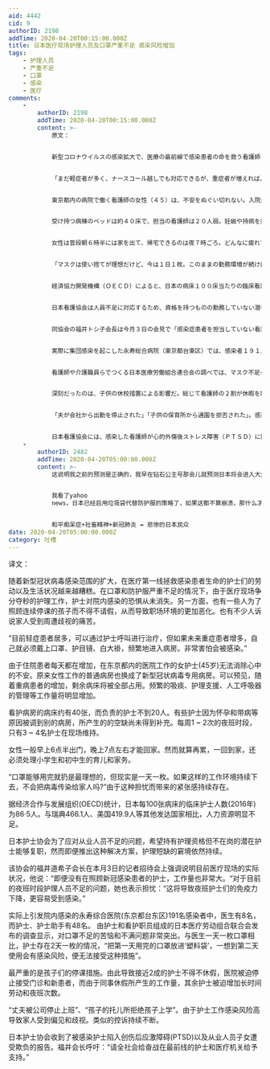 ```yaml
---
aid: 4442
cid: 9
authorID: 2198
addTime: 2020-04-20T00:15:00.000Z
title: 日本医疗现场护理人员及口罩严重不足 感染风险增加
tags:
    - 护理人员
    - 严重不足
    - 口罩
    - 感染
    - 医疗
comments:
    -
        authorID: 2198
        addTime: 2020-04-20T00:15:00.000Z
        content: >-
            原文：


            新型コロナウイルスの感染拡大で、医療の最前線で感染患者の命を救う看護師らの労働・生活状況が厳しさを増している。マスクや防護服などの深刻な不足に見舞われる中、一刻を争う医療現場の対応に追われ、院内感染の恐怖が常につきまとう。一方で、休校措置が続く子供のために仕事を休まざるを得なくなる人もおり、職場環境の悪化を招いている。周囲から家族が差別的扱いを受けているとの悲痛な訴えも出ている。


            「まだ軽症者が多く、ナースコール越しでも対応できるが、重症者が増えれば、マスク、ゴーグル、ガウンを身に着けて頻繁に病室へ入らなければいけない。自分も感染してしまうという恐怖心は強い」


            東京都内の病院で働く看護師の女性（４５）は、不安をぬぐい切れない。入院患者は日々増え続け、女性が働く一般病棟も新型ウイルス専用病棟に切り替わった。今後は重症者でベッドが埋まることも予想される。頻繁なたんの吸引作業や介護支援、人工呼吸器の管理などの負担が格段に増す。


            受け持つ病棟のベッドは約４０床で、担当の看護師は２０人弱。妊娠や持病を抱えるなどの理由で、別の病棟へ異動となった同僚らの補充はないままだ。週１～２回の夜間勤務は看護師３～４人で維持している。


            女性は普段朝６時半には家を出て、帰宅できるのは夜７時ごろ。どんなに疲れていても家に帰れば、小学生と中学生の子供の育児や家事も待っている。


            「マスクは使い捨てが理想だけど、今は１日１枚。このままの勤務環境が続けば、家庭にウイルスを持ち込み、家族にうつしてしまうのではないか」。緊張感は常に消えない。


            経済協力開発機構（ＯＥＣＤ）によると、日本の病床１００床当たりの臨床看護職員数（２０１６年）は８６・５人。スウェーデン４６６・１人、アメリカ４１９・９人など他の先進国と比べ、人員の圧倒的な少なさが際立つ。


            日本看護協会は人員不足に対応するため、資格を持つものの勤務していない潜在看護師の復職支援を進めるが、窮状は続く。


            同協会の福井トシ子会長は今月３日の会見で「感染症患者を担当していない看護職にも多大な業務負荷がかかっている」と医療現場の実態を強調。数十人の入院患者を看護師数人で見るといった夜勤体制の現状についても「看護職の免疫力低下を招き、感染しやすい状況を作ることになる」と危機感をあらわにした。


            実際に集団感染を起こした永寿総合病院（東京都台東区）では、感染者１９１人のうち医師が８人だったのに対し、看護師・看護助手は４８人に上った。


            看護師や介護職員らでつくる日本医療労働組合連合会の調べでは、マスク不足への苦悩や不満が目立った。医師が１日１枚なのに対し、看護師は２日に１枚というところもあり、「使用済みのマスクを『ビニール袋』にしまい、２日使用することの感染リスクを考えると納得がいかない」との意見が寄せられた。


            深刻だったのは、子供の休校措置による影響だ。総じて看護師の２割が休暇を取らざるを得ず、外来休診・新規患者の受け入れ停止に追い込まれたり、休んだ看護師の分、他の看護師が長時間労働や夜勤回数の増加を強いられたりしているケースも出ているという。


            「夫が会社から出勤を停止された」「子供の保育所から通園を拒否された」。感染リスクと隣り合わせの職場のため、家族が偏見や差別的扱いを受けているとの訴えも相次いだ。


            日本看護協会には、感染した看護師が心的外傷後ストレス障害（ＰＴＳＤ）に陥った事例や、子供がいじめを受けたとの報告も寄せられている。「最前線で闘う看護職や医療機関へ、エールを送ってほしい」。福井会長はそう呼びかけた。
    -
        authorID: 2482
        addTime: 2020-04-20T05:00:00.000Z
        content: >-
            这说明我之前的预测是正确的，我早在钻石公主号那会儿就预测日本将会进入大爆发时期，而且比任何国家都恐怖，甚至超越美国和中国。日本的医疗已经彻底崩坏了，但每日的检测数依然很少。依然贯彻不检测就没有确诊的理论在对应这次疫情，可以想象最后全世界都已经收场了，而日本依然在上演的场景。


            我看了yahoo
            news，日本已经启用垃圾袋代替防护服的策略了，如果这都不算崩溃，那什么才是崩溃。可惜隔壁还在尬吹日本防疫没崩，还在尬吹安倍防疫模式好，真是自欺欺人的模范。


            和平痴呆症+社畜精神+新冠肺炎 = 悲惨的日本民众
date: 2020-04-20T05:00:00.000Z
category: 吐槽
---
```


译文：

随着新型冠状病毒感染范围的扩大，在医疗第一线拯救感染患者生命的护士们的劳动以及生活状况越来越糟糕。在口罩和防护服严重不足的情况下，由于医疗现场争分夺秒的护理工作，护士对院内感染的恐惧从未消失。另一方面，也有一些人为了照顾连续停课的孩子而不得不请假，从而导致职场环境的更加恶化。也有不少人诉说家人受到周遭歧视的痛苦。

“目前轻症患者居多，可以通过护士呼叫进行治疗，但如果未来重症患者增多，自己就必须戴上口罩、护目镜、白大褂，频繁地进入病房。非常害怕会被感染。”

由于住院患者每天都在增加，在东京都内的医院工作的女护士(45岁)无法消除心中的不安。原来女性工作的普通病房也换成了新型冠状病毒专用病房。可以预见，随着重病患者的增加，剩余病床将被全部占用。频繁的吸痰、护理支援、人工呼吸器的管理等工作量将明显增加。

看护病房的病床约有40张，而负责的护士不到20人。有些护士因为怀孕和带病等原因被调到别的病房，所产生的的空缺尚未得到补充。每周1 ~ 2次的夜班时段，只有3 ~ 4名护士在现场维持。

女性一般早上6点半出门，晚上7点左右才能回家。然而就算再累，一回到家，还必须处理小学生和初中生的育儿和家务。

“口罩能够用完就扔是最理想的，但现实是一天一枚。如果这样的工作环境持续下去，不会把病毒传染给家人吗?”由于这种担忧而带来的紧张感持续存在。

据经济合作与发展组织(OECD)统计，日本每100张病床的临床护士人数(2016年)为86·5人。与瑞典466.1人、美国419.9人等其他发达国家相比，人力资源明显不足。

日本护士协会为了应对从业人员不足的问题，希望持有护理资格但不在岗的潜在护士能够复职，然而即便推出这种解决方案，护理短缺的窘境依然持续。

该协会的福井道希子会长在本月3日的记者招待会上强调说明目前医疗现场的实际状况，他说：“即便没有在照顾新冠感染患者的护士，工作量也非常大。“对于目前的夜班时段护理人员不足的问题，她也表示担忧：“这将导致夜班护士们的免疫力下降，更容易受到感染。”

实际上引发院内感染的永寿综合医院(东京都台东区)191名感染者中，医生有8名，而护士、护士助手有48名。 由护士和看护职员组成的日本医疗劳动组合联合会发布的调查显示，对口罩不足的苦恼和不满问题非常突出。与医生一天一枚口罩相比，护士存在2天一枚的情况，“把第一天用完的口罩放进‘塑料袋’，一想到第二天使用会有感染风险，便无法接受这种措施”。

最严重的是孩子们的停课措施。由此导致接近2成的护士不得不休假，医院被迫停止接受门诊和新患者，而由于同事休假所产生的工作量，其余护士被迫增加长时间劳动和夜班次数。

“丈夫被公司停止上班”、“孩子的托儿所拒绝孩子上学”。由于护士工作感染风险高导致家人受到偏见和歧视。类似的控诉持续不断。

日本护士协会收到了被感染护士陷入创伤后应激障碍(PTSD)以及从业人员子女遭受欺负的报告。福井会长呼吁：“请全社会给奋战在最前线的护士和医疗机关给予支持。”
